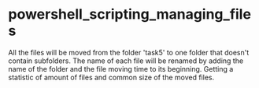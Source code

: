 # powershell_scripting_managing_files
All the files will be moved from the folder 'task5' to one folder that doesn't contain subfolders. The name of each file will be renamed by adding the name of the folder and the file moving time to its beginning. Getting a statistic of amount of files and common size of the moved files.
